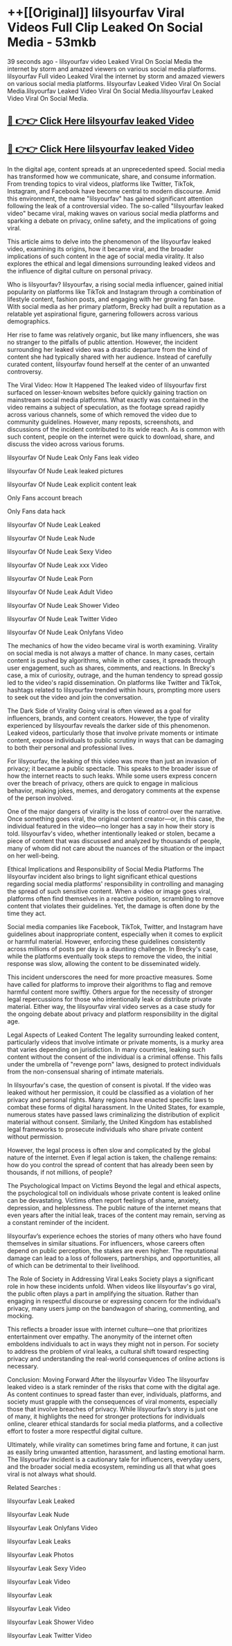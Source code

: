 # ++[[Original]] lilsyourfav Viral Videos Full Clip Leaked On Social Media - 53mkb<br>

39 seconds ago - lilsyourfav video Leaked Viral On Social Media the internet by storm and amazed viewers on various social media platforms.
lilsyourfav Full video Leaked Viral the internet by storm and amazed viewers on various social media platforms. lilsyourfav Leaked Video Viral On Social Media.lilsyourfav Leaked Video Viral On Social Media.lilsyourfav Leaked Video Viral On Social Media.<br>


## [🔴 👉👉 Click Here lilsyourfav leaked Video ](https://onlyclips.site?title=lilsyourfav&ref=git)

## [🔴 👉👉 Click Here lilsyourfav leaked Video ](https://onlyclips.site?title=lilsyourfav&ref=git)

In the digital age, content spreads at an unprecedented speed. Social media has transformed how we communicate, share, and consume information. From trending topics to viral videos, platforms like Twitter, TikTok, Instagram, and Facebook have become central to modern discourse. Amid this environment, the name "lilsyourfav" has gained significant attention following the leak of a controversial video. The so-called "lilsyourfav leaked video" became viral, making waves on various social media platforms and sparking a debate on privacy, online safety, and the implications of going viral.

This article aims to delve into the phenomenon of the lilsyourfav leaked video, examining its origins, how it became viral, and the broader implications of such content in the age of social media virality. It also explores the ethical and legal dimensions surrounding leaked videos and the influence of digital culture on personal privacy.

Who is lilsyourfav?
lilsyourfav, a rising social media influencer, gained initial popularity on platforms like TikTok and Instagram through a combination of lifestyle content, fashion posts, and engaging with her growing fan base. With social media as her primary platform, Brecky had built a reputation as a relatable yet aspirational figure, garnering followers across various demographics.

Her rise to fame was relatively organic, but like many influencers, she was no stranger to the pitfalls of public attention. However, the incident surrounding her leaked video was a drastic departure from the kind of content she had typically shared with her audience. Instead of carefully curated content, lilsyourfav found herself at the center of an unwanted controversy.

The Viral Video: How It Happened
The leaked video of lilsyourfav first surfaced on lesser-known websites before quickly gaining traction on mainstream social media platforms. What exactly was contained in the video remains a subject of speculation, as the footage spread rapidly across various channels, some of which removed the video due to community guidelines. However, many reposts, screenshots, and discussions of the incident contributed to its wide reach. As is common with such content, people on the internet were quick to download, share, and discuss the video across various forums.

lilsyourfav Of Nude Leak Only Fans leak video

lilsyourfav Of Nude Leak leaked pictures

lilsyourfav Of Nude Leak explicit content leak

Only Fans account breach

Only Fans data hack

lilsyourfav Of Nude Leak Leaked

lilsyourfav Of Nude Leak Nude

lilsyourfav Of Nude Leak Sexy Video

lilsyourfav Of Nude Leak xxx Video

lilsyourfav Of Nude Leak Porn

lilsyourfav Of Nude Leak Adult Video

lilsyourfav Of Nude Leak Shower Video

lilsyourfav Of Nude Leak Twitter Video

lilsyourfav Of Nude Leak Onlyfans Video

The mechanics of how the video became viral is worth examining. Virality on social media is not always a matter of chance. In many cases, certain content is pushed by algorithms, while in other cases, it spreads through user engagement, such as shares, comments, and reactions. In Brecky's case, a mix of curiosity, outrage, and the human tendency to spread gossip led to the video's rapid dissemination. On platforms like Twitter and TikTok, hashtags related to lilsyourfav trended within hours, prompting more users to seek out the video and join the conversation.

The Dark Side of Virality
Going viral is often viewed as a goal for influencers, brands, and content creators. However, the type of virality experienced by lilsyourfav reveals the darker side of this phenomenon. Leaked videos, particularly those that involve private moments or intimate content, expose individuals to public scrutiny in ways that can be damaging to both their personal and professional lives.

For lilsyourfav, the leaking of this video was more than just an invasion of privacy; it became a public spectacle. This speaks to the broader issue of how the internet reacts to such leaks. While some users express concern over the breach of privacy, others are quick to engage in malicious behavior, making jokes, memes, and derogatory comments at the expense of the person involved.

One of the major dangers of virality is the loss of control over the narrative. Once something goes viral, the original content creator—or, in this case, the individual featured in the video—no longer has a say in how their story is told. lilsyourfav's video, whether intentionally leaked or stolen, became a piece of content that was discussed and analyzed by thousands of people, many of whom did not care about the nuances of the situation or the impact on her well-being.

Ethical Implications and Responsibility of Social Media Platforms
The lilsyourfav incident also brings to light significant ethical questions regarding social media platforms' responsibility in controlling and managing the spread of such sensitive content. When a video or image goes viral, platforms often find themselves in a reactive position, scrambling to remove content that violates their guidelines. Yet, the damage is often done by the time they act.

Social media companies like Facebook, TikTok, Twitter, and Instagram have guidelines about inappropriate content, especially when it comes to explicit or harmful material. However, enforcing these guidelines consistently across millions of posts per day is a daunting challenge. In Brecky's case, while the platforms eventually took steps to remove the video, the initial response was slow, allowing the content to be disseminated widely.

This incident underscores the need for more proactive measures. Some have called for platforms to improve their algorithms to flag and remove harmful content more swiftly. Others argue for the necessity of stronger legal repercussions for those who intentionally leak or distribute private material. Either way, the lilsyourfav viral video serves as a case study for the ongoing debate about privacy and platform responsibility in the digital age.

Legal Aspects of Leaked Content
The legality surrounding leaked content, particularly videos that involve intimate or private moments, is a murky area that varies depending on jurisdiction. In many countries, leaking such content without the consent of the individual is a criminal offense. This falls under the umbrella of "revenge porn" laws, designed to protect individuals from the non-consensual sharing of intimate materials.

In lilsyourfav's case, the question of consent is pivotal. If the video was leaked without her permission, it could be classified as a violation of her privacy and personal rights. Many regions have enacted specific laws to combat these forms of digital harassment. In the United States, for example, numerous states have passed laws criminalizing the distribution of explicit material without consent. Similarly, the United Kingdom has established legal frameworks to prosecute individuals who share private content without permission.

However, the legal process is often slow and complicated by the global nature of the internet. Even if legal action is taken, the challenge remains: how do you control the spread of content that has already been seen by thousands, if not millions, of people?

The Psychological Impact on Victims
Beyond the legal and ethical aspects, the psychological toll on individuals whose private content is leaked online can be devastating. Victims often report feelings of shame, anxiety, depression, and helplessness. The public nature of the internet means that even years after the initial leak, traces of the content may remain, serving as a constant reminder of the incident.

lilsyourfav’s experience echoes the stories of many others who have found themselves in similar situations. For influencers, whose careers often depend on public perception, the stakes are even higher. The reputational damage can lead to a loss of followers, partnerships, and opportunities, all of which can be detrimental to their livelihood.

The Role of Society in Addressing Viral Leaks
Society plays a significant role in how these incidents unfold. When videos like lilsyourfav's go viral, the public often plays a part in amplifying the situation. Rather than engaging in respectful discourse or expressing concern for the individual’s privacy, many users jump on the bandwagon of sharing, commenting, and mocking.

This reflects a broader issue with internet culture—one that prioritizes entertainment over empathy. The anonymity of the internet often emboldens individuals to act in ways they might not in person. For society to address the problem of viral leaks, a cultural shift toward respecting privacy and understanding the real-world consequences of online actions is necessary.

Conclusion: Moving Forward After the lilsyourfav Video
The lilsyourfav leaked video is a stark reminder of the risks that come with the digital age. As content continues to spread faster than ever, individuals, platforms, and society must grapple with the consequences of viral moments, especially those that involve breaches of privacy. While lilsyourfav’s story is just one of many, it highlights the need for stronger protections for individuals online, clearer ethical standards for social media platforms, and a collective effort to foster a more respectful digital culture.

Ultimately, while virality can sometimes bring fame and fortune, it can just as easily bring unwanted attention, harassment, and lasting emotional harm. The lilsyourfav incident is a cautionary tale for influencers, everyday users, and the broader social media ecosystem, reminding us all that what goes viral is not always what should.

Related Searches :

lilsyourfav Leak Leaked

lilsyourfav Leak Nude

lilsyourfav Leak Onlyfans Video

lilsyourfav Leak Leaks

lilsyourfav Leak Photos

lilsyourfav Leak Sexy Video

lilsyourfav Leak Video

lilsyourfav Leak

lilsyourfav Leak Video

lilsyourfav Leak Shower Video

lilsyourfav Leak Twitter Video

